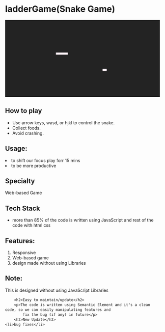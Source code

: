 # ladderGame(Snake Game)
<img src="https://github.com/sgrprmnk/ladderGame/blob/main/Screenshot%20(284).png">
<h2>How to play</h2>
<ul>
    <li>Use arrow keys, wasd, or hjkl to control the snake.</li>
    <li>Collect foods. </li>
    <li>Avoid crashing.</li>
</ul>

<h2>Usage:</h2>
        <p>
            <li>to shift our focus play forr 15 mins
            <li> to be more productive
        </p>
        <h2> Specialty</h2>
        <p>Web-based Game</p>
        <h2>Tech Stack</h2>
        <ul>
            <li>more than 85% of the code is written using JavaScript and rest of the code with html css
        </ul>
        <h2>Features:</h2>
        <ol>
            <li> Responsive
            <li> Web-based game
            <li> design made without using Libraries
        </ol>
        <h2>Note:</h2>
        <p>
            This is designed without using JavaScript Libraries

        <h2>Easy to maintain/update</h2>
        <p>The code is written using Semantic Element and it's a clean code, so we can easily manipulating features and
            fix the bug (if any) in future</p>
        <h2>New Update</h2>
    <li>bug fixes</li>
